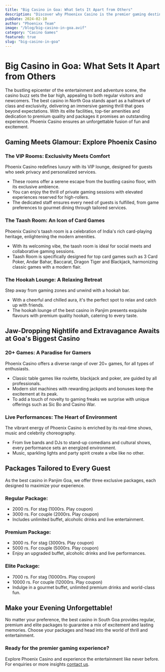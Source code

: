 ```yaml
---
title: "Big Casino in Goa: What Sets It Apart from Others"
description: "Discover why Phoenixx Casino is the premier gaming destination in Goa, offering unmatched luxury and entertainment"
pubDate: 2024-02-10
author: "Phoenixx Team"
image: "/blog/big-casino-in-goa.avif"
category: "Casino Games"
featured: true
slug: "big-casino-in-goa"
---
```

# Big Casino in Goa: What Sets It Apart from Others

The bustling epicenter of the entertainment and adventure scene, the casino buzz sets the bar high, appealing to both regular visitors and newcomers. The best casino in North Goa stands apart as a hallmark of class and exclusivity, delivering an immersive gaming thrill that goes beyond expectations. With its elite facilities, top-tier amenities and dedication to premium quality and packages it promises an outstanding experience. Phoenix Casino ensures an unforgettable fusion of fun and excitement.

## Gaming Meets Glamour: Explore Phoenix Casino

### The VIP Rooms: Exclusivity Meets Comfort
Phoenix Casino redefines luxury with its VIP lounge, designed for guests who seek privacy and personalized services.

- These rooms offer a serene escape from the bustling casino floor, with its exclusive ambience.
- You can enjoy the thrill of private gaming sessions with elevated experiences reserved for high-rollers.
- The dedicated staff ensures every need of guests is fulfilled, from game preferences to gourmet dining through tailored services.

### The Taash Room: An Icon of Card Games
Phoenix Casino's taash room is a celebration of India's rich card-playing heritage, enlightening the modern amenities.

- With its welcoming vibe, the taash room is ideal for social meets and collaborative gaming sessions.
- Taash Room is specifically designed for top card games such as 3 Card Poker, Andar Bahar, Baccarat, Dragon Tiger and Blackjack, harmonizing classic games with a modern flair.

### The Hookah Lounge: A Relaxing Retreat
Step away from gaming zones and unwind with a hookah bar.

- With a cheerful and chilled aura, it's the perfect spot to relax and catch up with friends.
- The hookah lounge of the best casino in Panjim presents exquisite flavours with premium quality hookah, catering to every taste.

## Jaw-Dropping Nightlife and Extravagance Awaits at Goa's Biggest Casino

### 20+ Games: A Paradise for Gamers
Phoenix Casino offers a diverse range of over 20+ games, for all types of enthusiasts.

- Classic table games like roulette, blackjack and poker, are guided by all professionals.
- Modern slot machines with rewarding jackpots and bonuses keep the excitement at its peak.
- To add a touch of novelty to gaming freaks we surprise with unique offerings such as Sic Bo and Casino War.

### Live Performances: The Heart of Environment
The vibrant energy of Phoenix Casino is enriched by its real-time shows, music and celebrity choreography.

- From live bands and DJs to stand-up comedians and cultural shows, every performance sets an energized environment.
- Music, sparkling lights and party spirit create a vibe like no other.

## Packages Tailored to Every Guest
As the best casino in Panjim Goa, we offer three exclusive packages, each designed to maximize your experience.

### Regular Package:
- 2000 rs. For stag (1000rs. Play coupon)
- 3000 rs. For couple (2000rs. Play coupon)
- Includes unlimited buffet, alcoholic drinks and live entertainment.

### Premium Package:
- 3000 rs. For stag (3000rs. Play coupon)
- 5000 rs. For couple (5000rs. Play coupon)
- Enjoy an upgraded buffet, alcoholic drinks and live performances.

### Elite Package:
- 7000 rs. For stag (10000rs. Play coupon)
- 10000 rs. For couple (12000rs. Play coupon)
- Indulge in a gourmet buffet, unlimited premium drinks and world-class fun.

## Make your Evening Unforgettable!
No matter your preference, the best casino in South Goa provides regular, premium and elite packages to guarantee a mix of excitement and lasting memories. Choose your packages and head into the world of thrill and entertainment.

### Ready for the premier gaming experience?
Explore Phoenix Casino and experience the entertainment like never before. For enquiries or more insights [contact us](/contact).